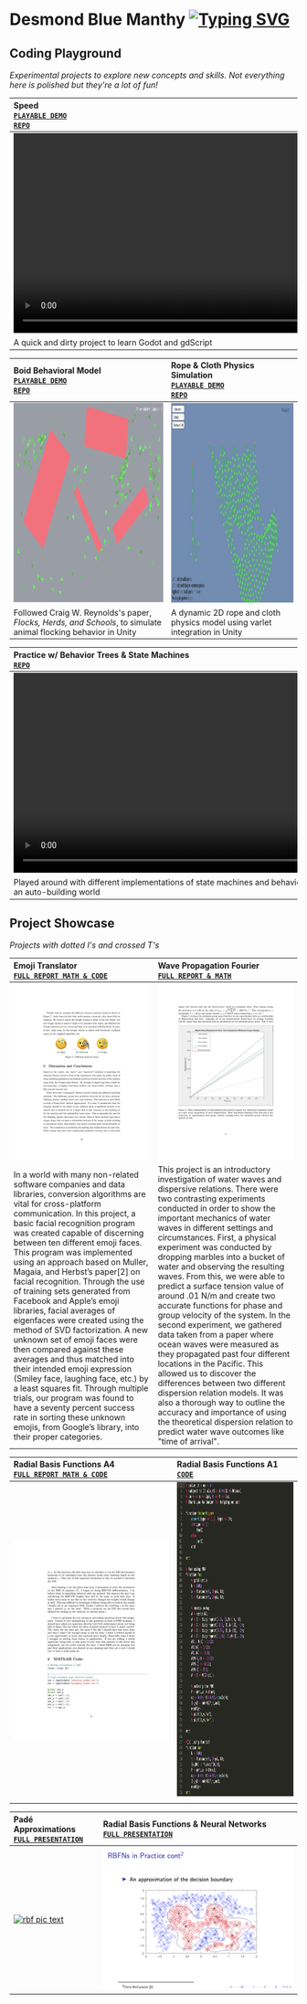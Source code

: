 <!-- text scroll -->
<link rel="stylesheet" href"./readme.css">

# Desmond Blue Manthy <a href="https://git.io/typing-svg"><img src="https://readme-typing-svg.herokuapp.com?font=Hubot+Sans&size=20&weight=900&duration=4450&pause=710&center=false&vCenter=true&width=800&height=20&repeat=false&lines=Applied+mathematician+and+computer+scientist;Indie+game+developer;Curious+coder+<3" alt="Typing SVG"/></a>

## Coding Playground
*Experimental projects to explore new concepts and skills. Not everything here is polished but they're a lot of fun!*

| Speed<br>[**`PLAYABLE DEMO`**](https://dbmanthy.itch.io/speed)<br>[**`REPO`**](https://github.com/dbmanthy/Speed) | 
| :--- |
| <video src="https://github.com/dbmanthy/dbmanthy/assets/57188665/3b80bf61-6454-41f8-9b7d-573f2bfc9fee" height="350px"></video> |
| A quick and dirty project to learn Godot and gdScript |


| Boid Behavioral Model<br>[**`PLAYABLE DEMO`**](https://dbmanthy.github.io/Boids/)<br>[**`REPO`**](https://github.com/dbmanthy/Boids) | Rope & Cloth Physics Simulation<br>[**`PLAYABLE DEMO`**](https://dbmanthy.github.io/Thread-Simulation-Micro/ThreadSimulationBuild/)<br>[**`REPO`**](https://github.com/dbmanthy/Thread-Simulation-Micro) |
| :--- | :--- |
| [<img src =./media/boids.png height="350px">](https://dbmanthy.github.io/Boids/) | [<img src =./media/cloth_sim.png height="350px">](https://dbmanthy.github.io/Thread-Simulation-Micro/ThreadSimulationBuild/) |
|Followed Craig W. Reynolds's paper, _Flocks, Herds, and Schools_, to simulate animal flocking behavior in Unity | A dynamic 2D rope and cloth physics model using varlet integration in Unity|


| Practice w/ Behavior Trees & State Machines<br>[**`REPO`**](https://github.com/dbmanthy/ugv0) | A* Path Finding in 3D <br>[**`REPO`**](https://github.com/dbmanthy/MyPrey)|
| :--- | :--- |
| <video src="https://github.com/dbmanthy/dbmanthy/assets/57188665/c097ce43-16a5-4dbe-993a-85916adda7bc" height="350px"></video> | <video src="https://github.com/dbmanthy/dbmanthy/assets/57188665/c922f530-9573-40d1-9276-c3b31eea3cd6" height="350px" loop></video> |
|Played around with different implementations of state machines and behavior trees for a flight controller in an auto-building world | Implemented A* pathfinding algorithm in 3D|


## Project Showcase
*Projects with dotted I's and crossed T's*
<!-- ![](./readme.svg) -->

| Emoji Translator<br>[**`FULL REPORT MATH & CODE`**](./media/Emoji_Translator_Final_Report.pdf) | Wave Propagation Fourier<br>[**`FULL REPORT & MATH`**](./media/Wave_Propagation_Fourier.pdf)|
| :--- | :--- |
|[<img src="./media/Emoji_Translator_Final_Report_img.png" class="multi-page-image">](./media/Emoji_Translator_Final_Report.pdf) | [![wave prop pic text](./media/Wave_Propagation_Fourier_img.png?raw=true)](./media/Wave_Propagation_Fourier.pdf) |
|In a world with many non-related software companies and data libraries, conversion algorithms are vital for cross-platform communication. In this project, a basic facial recognition program was created capable of discerning between ten different emoji faces. This program was implemented using an approach based on Muller, Magaia, and Herbst’s paper[2] on facial recognition. Through the use of training sets generated from Facebook and Apple’s emoji libraries, facial averages of eigenfaces were created using the method of SVD factorization. A new unknown set of emoji faces were then compared against these averages and thus matched into their intended emoji expression (Smiley face, laughing face, etc.) by a least squares fit. Through multiple trials, our program was found to have a seventy percent success rate in sorting these unknown emojis, from Google’s library, into their proper categories.| This project is an introductory investigation of water waves and dispersive relations. There were two contrasting experiments conducted in order to show the important mechanics of water waves in different settings and circumstances. First, a physical experiment was conducted by dropping marbles into a bucket of water and observing the resulting waves. From this, we were able to predict a surface tension value of around .01 N/m and create two accurate functions for phase and group velocity of the system. In the second experiment, we gathered data taken from a paper where ocean waves were measured as they propagated past four different locations in the Pacific. This allowed us to discover the differences between two different dispersion relation models. It was also a thorough way to outline the accuracy and importance of using the theoretical dispersion relation to predict water wave outcomes like "time of arrival".|


| Radial Basis Functions A4<br>[**`FULL REPORT MATH & CODE`**](./media/Radial_Basis_Functions.pdf) | Radial Basis Functions A1<br>[**`CODE`**](./media/FD4.m)|
| :--- | :--- |
| [![rbf a4 pic text](./media/Radial_Basis_Functions_img.png?raw=true)](./media/Radial_Basis_Functions.pdf) | [<img src=./media/FD4_a1.png height="550px">](./media/FD4.m) |
| | |


| Padé Approximations<br>[**`FULL PRESENTATION`**](./media/Padé_Approximations.pdf) | Radial Basis Functions & Neural Networks<br>[**`FULL PRESENTATION`**](./media/Radial_Basis_Functions_and_Neural_Networks.pdf)|
| :--- | :--- |
| [![rbf pic text](./media/Padé_Approximations_img.png?raw=true)](./media/Padé_Approximations.pdf) | [![rbf & nn pic text](./media/Radial_Basis_Functions_and_Neural_Networks_img.png?raw=true)](./media/Radial_Basis_Functions_and_Neural_Networks.pdf) |


<!--- snake -->
<!---
<div align="center">
  <img  src="https://github.com/1999AZZAR/1999AZZAR/blob/main/resources/img/grid-snake.svg"
       alt="snake" /></a>
</div>
-->


<!--
**dbmanthy/dbmanthy** is a ✨ _special_ ✨ repository because its `README.md` (this file) appears on your GitHub profile.

Here are some ideas to get you started:

- 🔭 I’m currently working on ...
- 🌱 I’m currently learning ...
- 👯 I’m looking to collaborate on ...
- 🤔 I’m looking for help with ...
- 💬 Ask me about ...
- 📫 How to reach me: ...
- 😄 Pronouns: ...
- ⚡ Fun fact: ...
-->
